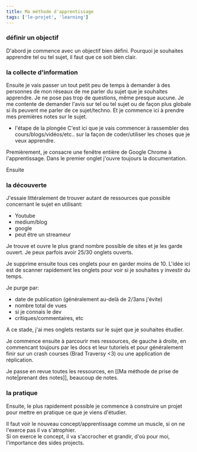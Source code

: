 ```yaml
---
title: Ma méthode d'apprentissage
tags: ['le-projet', 'learning']
---
```


### définir un objectif

D'abord je commence avec un objectif bien défini. Pourquoi je souhaites apprendre tel ou tel sujet, il faut que ce soit bien clair.

### la collecte d'information
Ensuite je vais passer un tout petit peu de temps à demander à des personnes de mon réseaux de me parler du sujet que je souhaites apprendre. Je ne pose pas trop de questions, même presque aucune. Je me contente de demander l'avis sur tel ou tel sujet ou de façon plus globale si ils peuvent me parler de ce sujet/techno. Et je commence ici à prendre mes premières notes sur le sujet. 

- l'étape de la plongée
C'est ici que je vais commencer à rassembler des cours/blogs/vidéos/etc.. sur la façon de coder/utiliser les choses que je veux apprendre.

Premièrement, je consacre une fenêtre entière de Google Chrome à l'apprentissage. Dans le premier onglet j'ouvre toujours la documentation.

Ensuite 

### la découverte 
J'essaie littéralement de trouver autant de ressources que possible concernant le sujet en utilisant:
- Youtube
- medium/blog
- google
- peut être un streameur

Je trouve et ouvre le plus grand nombre possible de sites et je les garde ouvert. Je peux parfois avoir 25/30 onglets ouverts.

Je supprime ensuite tous ces onglets pour en garder moins de 10. L'idée ici est de scanner rapidement les onglets pour voir si je souhaites y investir du temps.

Je purge par:
- date de publication (généralement au-delà de 2/3ans j'évite)
- nombre total de vues
- si je connais le dev
- critiques/commentaires, etc

A ce stade, j'ai mes onglets restants sur le sujet que je souhaites étudier.

Je commence ensuite à parcourir mes ressources, de gauche à droite, en commencant toujours par les docs et leur tutoriels et pour généralement finir sur un crash courses (Brad Traversy <3) ou une application de réplication.

Je passe en revue toutes les ressources, en [[Ma méthode de prise de note|prenant des notes]], beaucoup de notes.

### la pratique 
Ensuite, le plus rapidement possible je commence à construire un projet pour mettre en pratique ce que je viens d'étudier. 

Il faut voir le nouveau concept/apprentissage comme un muscle, si on ne l'exerce pas il va s'atrophier.<br/>
Si on exerce le concept, il va s'accrocher et grandir, d'où pour moi, l'importance des sides projects.